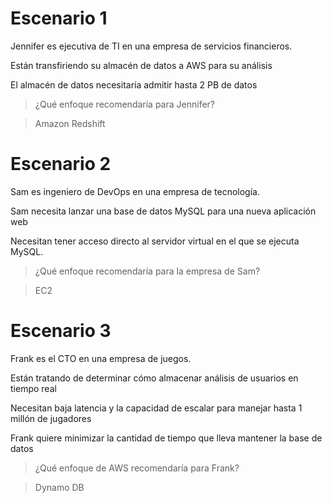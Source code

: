 # Escenario 1

Jennifer es ejecutiva de TI en una empresa de servicios financieros.

Están transfiriendo su almacén de datos a AWS para su análisis

El almacén de datos necesitaría admitir hasta 2 PB de datos

> ¿Qué enfoque recomendaría para Jennifer?

> Amazon Redshift


# Escenario 2

Sam es ingeniero de DevOps en una empresa de tecnología.

Sam necesita lanzar una base de datos MySQL para una nueva aplicación web

Necesitan tener acceso directo al servidor virtual en el que se ejecuta MySQL.

> ¿Qué enfoque recomendaría para la empresa de Sam?

> EC2


# Escenario 3

Frank es el CTO en una empresa de juegos.

Están tratando de determinar cómo almacenar análisis de usuarios en tiempo real

Necesitan baja latencia y la capacidad de escalar para manejar hasta 1 millón de jugadores

Frank quiere minimizar la cantidad de tiempo que lleva mantener la base de datos

> ¿Qué enfoque de AWS recomendaría para Frank?

> Dynamo DB
